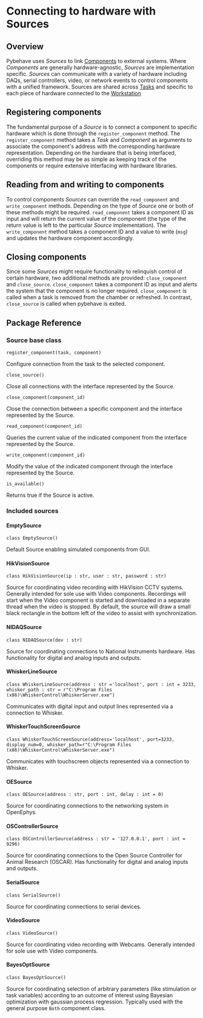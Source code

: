# Connecting to hardware with Sources

## Overview

Pybehave uses *Sources* to link [Components](components.md) to external systems. Where *Components* are generally hardware-agnostic, 
*Sources* are implementation specific. *Sources* can communicate with a variety of hardware including DAQs, serial controllers,
video, or network events to control components with a unified framework. Sources are shared across [Tasks](tasks.md) and 
specific to each piece of hardware connected to the [Workstation](workstation.md)

## Registering components

The fundamental purpose of a *Source* is to connect a component to specific hardware which is done through the `register_component`
method. The `register_component` method takes a *Task* and *Component* as arguments to associate the component's address
with the corresponding hardware representation. Depending on the hardware that is being interfaced, overriding this method
may be as simple as keeping track of the components or require extensive interfacing with hardware libraries. 

## Reading from and writing to components

To control components *Sources* can override the `read_component` and `write_component` methods. Depending on the type of *Source*
one or both of these methods might be required. `read_component` takes a component ID as input and will return the current
value of the component (the type of the return value is left to the particular *Source* implementation). The `write_component` 
method takes a component ID and a value to write (`msg`) and updates the hardware component accordingly. 

## Closing components

Since some *Sources* might require functionality to relinquish control of certain hardware, two additional methods are provided:
`close_component` and `close_source`. `close_component` takes a component ID as input and alerts the system that the component
is no longer required. `close_component` is called when a task is removed from the chamber or refreshed. In contrast, `close_source`
is called when pybehave is exited.

## Package Reference

### Source base class

    register_component(task, component)

Configure connection from the task to the selected component.

    close_source()

Close all connections with the interface represented by the Source.

    close_component(component_id)

Close the connection between a specific component and the interface represented by the Source.

    read_component(component_id)

Queries the current value of the indicated component from the interface represented by the Source.

    write_component(component_id)

Modify the value of the indicated component through the interface represented by the Source.

    is_available()

Returns true if the Source is active.

### Included sources

#### EmptySource

    class EmptySource()

Default Source enabling simulated components from GUI.

#### HikVisionSource

    class HikVisionSource(ip : str, user : str, password : str)

Source for coordinating video recording with HikVision CCTV systems. Generally intended for sole use with Video components.
Recordings will start when the Video component is started and downloaded in a separate thread when the video is stopped.
By default, the source will draw a small black rectangle in the bottom left of the video to assist with synchronization.

#### NIDAQSource

    class NIDAQSource(dev : str)

Source for coordinating connections to National Instruments hardware. Has functionality for digital and analog inputs and outputs.

#### WhiskerLineSource

    class WhiskerLineSource(address : str ='localhost', port : int = 3233, whisker_path : str = r"C:\Program Files (x86)\WhiskerControl\WhiskerServer.exe")

Communicates with digital input and output lines represented via a connection to Whisker.

#### WhiskerTouchScreenSource

    class WhiskerTouchScreenSource(address='localhost', port=3233, display_num=0, whisker_path=r"C:\Program Files (x86)\WhiskerControl\WhiskerServer.exe")

Communicates with touchscreen objects represented via a connection to Whisker.

#### OESource

    class OESource(address : str, port : int, delay : int = 0)

Source for coordinating connections to the networking system in OpenEphys.

#### OSControllerSource

    class OSControllerSource(address : str = '127.0.0.1', port : int = 9296)

Source for coordinating connections to the Open Source Controller for Animal Research (OSCAR). Has functionality for digital and analog inputs and outputs.

#### SerialSource

    class SerialSource()

Source for coordinating connections to serial devices.

#### VideoSource

    class VideoSource()

Source for coordinating video recording with Webcams. Generally intended for sole use with Video components.

#### BayesOptSource

    class BayesOptSource()

Source for coordinating selection of arbitrary parameters (like stimulation or task variables) according to an outcome of interest 
using Bayesian optimization with gaussian process regression. Typically used with the general purpose `Both` component class.